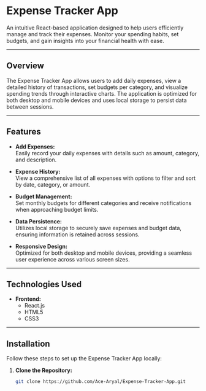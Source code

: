 # Expense Tracker App

An intuitive React-based application designed to help users efficiently manage and track their expenses. Monitor your spending habits, set budgets, and gain insights into your financial health with ease.

---

## Overview

The Expense Tracker App allows users to add daily expenses, view a detailed history of transactions, set budgets per category, and visualize spending trends through interactive charts. The application is optimized for both desktop and mobile devices and uses local storage to persist data between sessions.

---

## Features

- **Add Expenses:**  
  Easily record your daily expenses with details such as amount, category, and description.

- **Expense History:**  
  View a comprehensive list of all expenses with options to filter and sort by date, category, or amount.

- **Budget Management:**  
  Set monthly budgets for different categories and receive notifications when approaching budget limits.

- **Data Persistence:**  
  Utilizes local storage to securely save expenses and budget data, ensuring information is retained across sessions.

- **Responsive Design:**  
  Optimized for both desktop and mobile devices, providing a seamless user experience across various screen sizes.

---

## Technologies Used

- **Frontend:**
  - React.js
  - HTML5
  - CSS3

---

## Installation

Follow these steps to set up the Expense Tracker App locally:

1. **Clone the Repository:**

   ```bash
   git clone https://github.com/Ace-Aryal/Expense-Tracker-App.git
